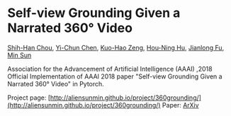 # Self-view Grounding Given a Narrated 360° Video

[Shih-Han Chou](https://shihhanchou.github.io/), [Yi-Chun Chen](https://chenyichun.github.io/), [Kuo-Hao Zeng](https://kuohaozeng.github.io/), [Hou-Ning Hu](https://eborboihuc.github.io/), [Jianlong Fu](https://www.microsoft.com/en-us/research/people/jianf/), [Min Sun](http://aliensunmin.github.io/)

Association for the Advancement of Artificial Intelligence (AAAI) ,2018
Official Implementation of AAAI 2018 paper "Self-view Grounding Given a Narrated 360° Video" in Pytorch.

Project page: [http://aliensunmin.github.io/project/360grounding/](http://aliensunmin.github.io/project/360grounding/)
Paper: [ArXiv](https://arxiv.org/abs/1711.08664)
